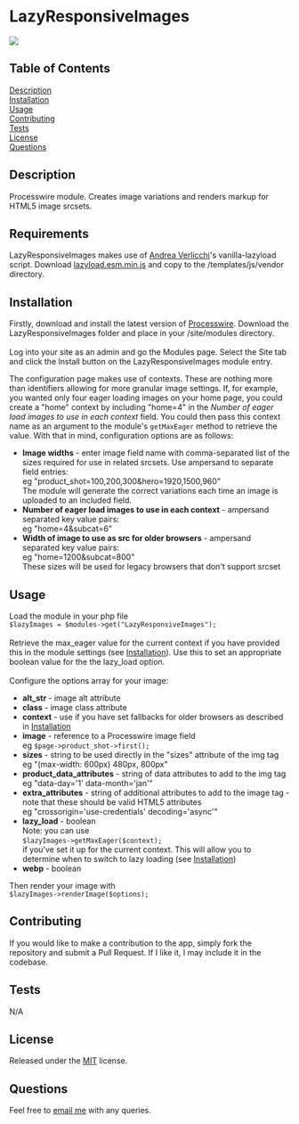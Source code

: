 # LazyResponsiveImages

  [<img src="https://img.shields.io/badge/License-MIT-yellow.svg">](https://opensource.org/licenses/MIT)

  ## Table of Contents

  [Description](#description)<br />[Installation](#installation)<br />[Usage](#usage)<br />[Contributing](#contributing)<br />[Tests](#tests)<br />[License](#license)<br />[Questions](#questions)<br />

  ## Description

  Processwire module. Creates image variations and renders markup for HTML5 image srcsets.

  ## Requirements

 LazyResponsiveImages makes use of [Andrea Verlicchi](https://github.com/verlok)'s vanilla-lazyload script. Download [lazyload.esm.min.js](https://github.com/verlok/vanilla-lazyload) and copy to the /templates/js/vendor directory.
  
  ## Installation
  
  Firstly, download and install the latest version of [Processwire](https://processwire.com). Download the LazyResponsiveImages folder and place in your /site/modules directory.<br /><br />Log into your site as an admin and go the Modules page. Select the Site tab and click the Install button on the LazyResponsiveImages module entry.

  The configuration page makes use of contexts. These are nothing more than identifiers allowing for more granular image settings. If, for example, you wanted only four eager loading images on your home page, you could create a "home" context by including "home=4" in the *Number of eager load images to use in each context* field. You could then pass this context name as an argument to the module's ```getMaxEager``` method to retrieve the value. With that in mind, configuration options are as follows:
  - **Image widths** - enter image field name with comma-separated list of the sizes required for use in related srcsets. Use ampersand to separate field entries:<br />eg "product_shot=100,200,300&hero=1920,1500,960"<br /> The module will generate the correct variations each time an image is uploaded to an included field.
  - **Number of eager load images to use in each context** - ampersand separated key value pairs:<br />eg "home=4&subcat=6"
  - **Width of image to use as src for older browsers** - ampersand separated key value pairs:<br />eg "home=1200&subcat=800"<br />
  These sizes will be used for legacy browsers that don't support srcset
  
  ## Usage
  Load the module in your php file<br />```$lazyImages = $modules->get("LazyResponsiveImages");```<br /><br />Retrieve the max_eager value for the current context if you have provided this in the module settings (see [Installation](#installation)). Use this to set an appropriate boolean value for the the lazy_load option.<br /><br />Configure the options array for your image:<br />
 - **alt_str** -  image alt attribute
 - **class** -  image class attribute
 - **context** - use if you have set fallbacks for older browsers as described in [Installation](#installation)
 - **image** - reference to a Processwire image field<br />
 eg ```$page->product_shot->first();```
 - **sizes** - string to be used directly in the "sizes" attribute of the img tag<br />
 eg "(max-width: 600px) 480px, 800px"
 - **product_data_attributes** - string of data attributes to add to the img tag<br />
 eg "data-day='1' data-month='jan'"
 - **extra_attributes** - string of additional attributes to add to the image tag - note that these should be valid HTML5 attributes<br />
 eg "crossorigin='use-credentials' decoding='async'"
 - **lazy_load** - boolean<br />Note: you can use <br />
 ```$lazyImages->getMaxEager($context);```<br />if you've set it up for the current context. This will allow you to determine when to switch to lazy loading (see [Installation](#installation))
 - **webp** - boolean<br />

 Then render your image with<br />
  ```$lazyImages->renderImage($options);```
    
  ## Contributing
  
  If you would like to make a contribution to the app, simply fork the repository and submit a Pull Request. If I like it, I may include it in the codebase.
  
  ## Tests
  
  N/A
  
  ## License
  
  Released under the [MIT](https://opensource.org/licenses/MIT) license.
  
  ## Questions
  
  Feel free to [email me](mailto:paul@primitive.co?subject=LazyResponsiveImages%20query%20from%20GitHub) with any queries.